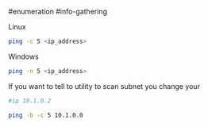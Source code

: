 #enumeration #info-gathering 

Linux
```bash
ping -c 5 <ip_address>
```

Windows
```bash 
ping -n 5 <ip_address>
```

If you want to tell to utility to scan subnet you change your 

```bash
#ip 10.1.0.2

ping -b -c 5 10.1.0.0
```